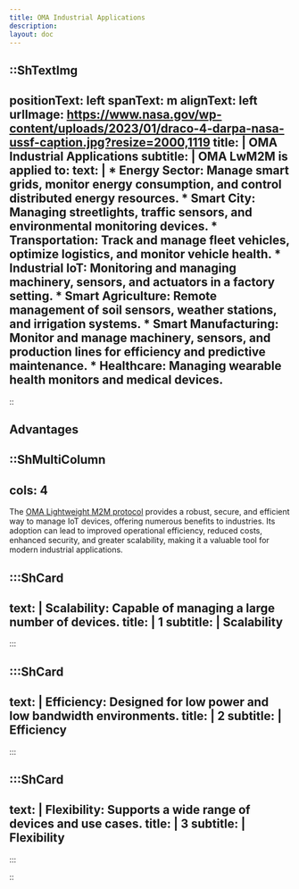 ```yaml
---
title: OMA Industrial Applications
description:
layout: doc
---
```


::ShTextImg
---
positionText: left
spanText: m
alignText: left
urlImage: https://www.nasa.gov/wp-content/uploads/2023/01/draco-4-darpa-nasa-ussf-caption.jpg?resize=2000,1119
title: |
  OMA Industrial Applications
subtitle: |
  OMA LwM2M is applied to:
text: |
        * **Energy Sector**: Manage smart grids, monitor energy consumption, and control distributed energy resources.
        * **Smart City**: Managing streetlights, traffic sensors, and environmental monitoring devices.
        * **Transportation**: Track and manage fleet vehicles, optimize logistics, and monitor vehicle health. 
        * **Industrial IoT**: Monitoring and managing machinery, sensors, and actuators in a factory setting.
        * **Smart Agriculture**: Remote management of soil sensors, weather stations, and irrigation systems.
        * **Smart Manufacturing**: Monitor and manage machinery, sensors, and production lines for efficiency and predictive maintenance.
        * **Healthcare**: Managing wearable health monitors and medical devices.
---
::

## Advantages

::ShMultiColumn
---
cols: 4
---

The [OMA Lightweight M2M protocol](/lwm2m/applications-use-cases#lwm2m-messaging-procol) provides a robust, secure, and efficient way to manage IoT devices, offering numerous benefits to industries. Its adoption can lead to improved operational efficiency, reduced costs, enhanced security, and greater scalability, making it a valuable tool for modern industrial applications.

:::ShCard 
---
text: | 
    **Scalability**: Capable of managing a large number of devices.
title: |
    1
subtitle: |
    Scalability
---
:::

:::ShCard 
---
text: | 
    **Efficiency**: Designed for low power and low bandwidth environments.
title: |
    2
subtitle: |
    Efficiency
---
:::

:::ShCard 
---
text: | 
    **Flexibility**: Supports a wide range of devices and use cases.
title: |
    3
subtitle: |
    Flexibility
---
:::

::
